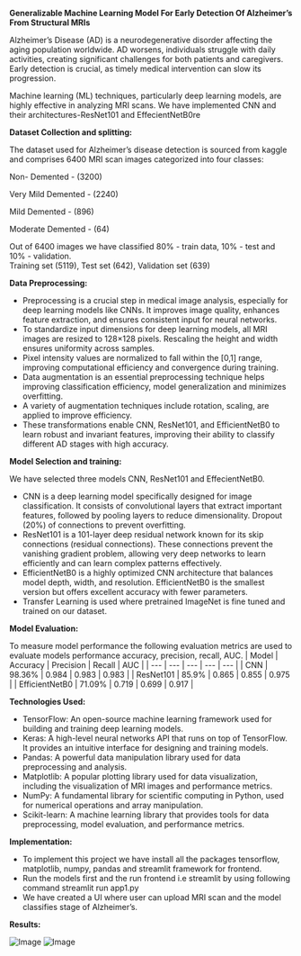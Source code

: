 **Generalizable Machine Learning Model For Early Detection Of Alzheimer’s From Structural MRIs**

Alzheimer’s Disease (AD) is a neurodegenerative disorder affecting the aging population worldwide. AD worsens, individuals struggle with daily activities, creating significant challenges for both patients and caregivers. Early detection is crucial, as timely medical intervention can slow its progression.

Machine learning (ML) techniques, particularly deep learning models, are highly effective in analyzing MRI scans. We have implemented CNN and their architectures-ResNet101 and EffecientNetB0re

**Dataset Collection and splitting:**

The dataset used for Alzheimer’s disease detection is sourced from kaggle and comprises 6400 MRI scan images categorized into four classes:

Non- Demented - (3200)

Very Mild Demented - (2240)

Mild Demented - (896)

Moderate Demented - (64)

Out of 6400 images we have classified 80% - train data, 10% - test and 10% - validation.  
Training set (5119), Test set (642), Validation set (639)

**Data Preprocessing:**

*   Preprocessing is a crucial step in medical image analysis, especially for deep learning models like CNNs. It improves image quality, enhances feature extraction, and ensures consistent input for neural networks.
*   To standardize input dimensions for deep learning models, all MRI images are resized to 128×128 pixels. Rescaling the height and width ensures uniformity across samples.
*   Pixel intensity values are normalized to fall within the \[0,1\] range, improving computational efficiency and convergence during training.
*   Data augmentation is an essential preprocessing technique helps improving classification efficiency, model generalization and minimizes overfitting.
*   A variety of augmentation techniques include rotation, scaling, are applied to improve efficiency.
*   These transformations enable CNN, ResNet101, and EfficientNetB0 to learn robust and invariant features, improving their ability to classify different AD stages with high accuracy.

**Model Selection and training:**

We have selected three models CNN, ResNet101 and EffecientNetB0.

*   CNN is a deep learning model specifically designed for image classification. It consists of convolutional layers that extract important features, followed by pooling layers to reduce dimensionality. Dropout (20%) of connections to prevent overfitting.
*   ResNet101 is a 101-layer deep residual network known for its skip connections (residual connections). These connections prevent the vanishing gradient problem, allowing very deep networks to learn efficiently and can learn complex patterns effectively.
*   EfficientNetB0 is a highly optimized CNN architecture that balances model depth, width, and resolution. EfficientNetB0 is the smallest version but offers excellent accuracy with fewer parameters.
*   Transfer Learning is used where pretrained ImageNet is fine tuned and trained on our dataset.

**Model Evaluation:**

To measure model performance the following evaluation metrics are used to evaluate models performance accuracy, precision, recall, AUC.
| Model | Accuracy | Precision | Recall | AUC |
| --- | --- | --- | --- | --- |
| CNN | 98.36% | 0.984 | 0.983 | 0.983 |
| ResNet101 | 85.9% | 0.865 | 0.855 | 0.975 |
| EfficientNetB0 | 71.09% | 0.719 | 0.699 | 0.917 |

**Technologies Used:**

*   TensorFlow: An open-source machine learning framework used for building and training deep learning models.
*   Keras: A high-level neural networks API that runs on top of TensorFlow. It provides an intuitive interface for designing and training models.
*   Pandas: A powerful data manipulation library used for data preprocessing and analysis.
*   Matplotlib: A popular plotting library used for data visualization, including the visualization of MRI images and performance metrics.
*   NumPy: A fundamental library for scientific computing in Python, used for numerical operations and array manipulation.
*   Scikit-learn: A machine learning library that provides tools for data preprocessing, model evaluation, and performance metrics.

**Implementation:**

*   To implement this project we have install all the packages tensorflow, matplotlib, numpy, pandas and streamlit framework for frontend.
*   Run the models first and the run frontend i.e streamlit by using following command streamlit run app1.py
*   We have created a UI where user can upload MRI scan and the model classifies stage of Alzheimer’s.

**Results:**

![Image](https://github.com/user-attachments/assets/a948c1de-5684-4544-8201-6218a9d7110e)
![Image](https://github.com/user-attachments/assets/855cd194-a488-4228-9e24-7946e0f60cb6)
